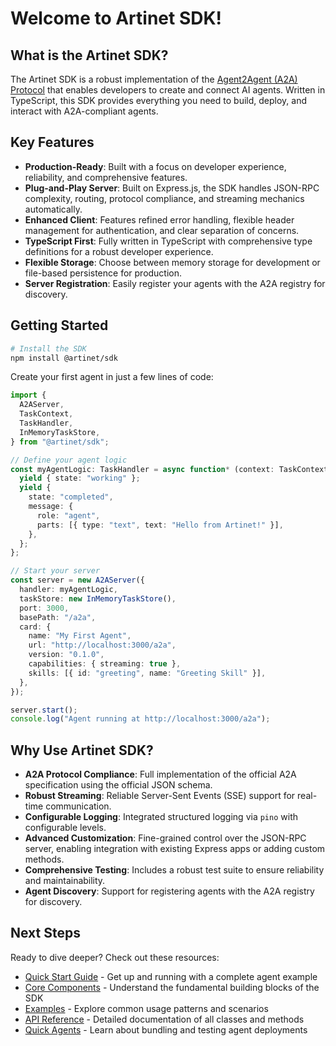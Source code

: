 # Welcome to Artinet SDK!

## What is the Artinet SDK?

The Artinet SDK is a robust implementation of the [Agent2Agent (A2A) Protocol](https://github.com/google/A2A) that enables developers to create and connect AI agents. Written in TypeScript, this SDK provides everything you need to build, deploy, and interact with A2A-compliant agents.

## Key Features

* **Production-Ready**: Built with a focus on developer experience, reliability, and comprehensive features.
* **Plug-and-Play Server**: Built on Express.js, the SDK handles JSON-RPC complexity, routing, protocol compliance, and streaming mechanics automatically.
* **Enhanced Client**: Features refined error handling, flexible header management for authentication, and clear separation of concerns.
* **TypeScript First**: Fully written in TypeScript with comprehensive type definitions for a robust developer experience.
* **Flexible Storage**: Choose between memory storage for development or file-based persistence for production.
* **Server Registration**: Easily register your agents with the A2A registry for discovery.

## Getting Started

```bash
# Install the SDK
npm install @artinet/sdk
```

Create your first agent in just a few lines of code:

```typescript
import {
  A2AServer,
  TaskContext,
  TaskHandler,
  InMemoryTaskStore,
} from "@artinet/sdk";

// Define your agent logic
const myAgentLogic: TaskHandler = async function* (context: TaskContext) {
  yield { state: "working" };
  yield {
    state: "completed",
    message: {
      role: "agent",
      parts: [{ type: "text", text: "Hello from Artinet!" }],
    },
  };
};

// Start your server
const server = new A2AServer({
  handler: myAgentLogic,
  taskStore: new InMemoryTaskStore(),
  port: 3000,
  basePath: "/a2a",
  card: {
    name: "My First Agent",
    url: "http://localhost:3000/a2a",
    version: "0.1.0",
    capabilities: { streaming: true },
    skills: [{ id: "greeting", name: "Greeting Skill" }],
  },
});

server.start();
console.log("Agent running at http://localhost:3000/a2a");
```

## Why Use Artinet SDK?

* **A2A Protocol Compliance**: Full implementation of the official A2A specification using the official JSON schema.
* **Robust Streaming**: Reliable Server-Sent Events (SSE) support for real-time communication.
* **Configurable Logging**: Integrated structured logging via `pino` with configurable levels.
* **Advanced Customization**: Fine-grained control over the JSON-RPC server, enabling integration with existing Express apps or adding custom methods.
* **Comprehensive Testing**: Includes a robust test suite to ensure reliability and maintainability.
* **Agent Discovery**: Support for registering agents with the A2A registry for discovery.

## Next Steps

Ready to dive deeper? Check out these resources:

- [Quick Start Guide](./sdk/quickstart.md) - Get up and running with a complete agent example
- [Core Components](./sdk/core.md) - Understand the fundamental building blocks of the SDK
- [Examples](./sdk/examples/index.md) - Explore common usage patterns and scenarios
- [API Reference](./api/index.md) - Detailed documentation of all classes and methods
- [Quick Agents](./agents/quick_agents.md) - Learn about bundling and testing agent deployments


